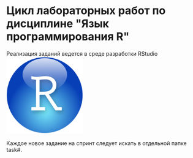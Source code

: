 # Цикл лабораторных работ по дисциплине "Язык программирования R"

Реализация заданий ведется в среде разработки RStudio  <img src="https://github.com/Brightest-Sunshine/pictures-for-README-files/blob/master/pics/RStudio-Ball.png" width="200" />

Каждое новое задание на спринт следует искать в отдельной папке task#.
